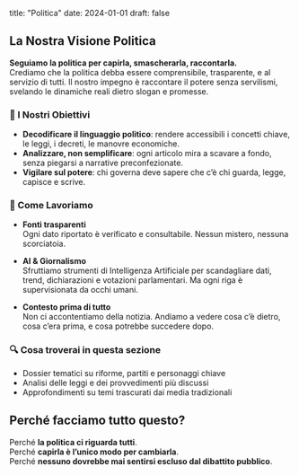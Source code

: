 
title: "Politica"
date: 2024-01-01
draft: false


## La Nostra Visione Politica

**Seguiamo la politica per capirla, smascherarla, raccontarla.**  
Crediamo che la politica debba essere comprensibile, trasparente, e al servizio di tutti. Il nostro impegno è raccontare il potere senza servilismi, svelando le dinamiche reali dietro slogan e promesse.


### 🎯 I Nostri Obiettivi

- **Decodificare il linguaggio politico**: rendere accessibili i concetti chiave, le leggi, i decreti, le manovre economiche.  
- **Analizzare, non semplificare**: ogni articolo mira a scavare a fondo, senza piegarsi a narrative preconfezionate.  
- **Vigilare sul potere**: chi governa deve sapere che c’è chi guarda, legge, capisce e scrive.  



### 🧠 Come Lavoriamo

- **Fonti trasparenti**  
  Ogni dato riportato è verificato e consultabile. Nessun mistero, nessuna scorciatoia.

- **AI & Giornalismo**  
  Sfruttiamo strumenti di Intelligenza Artificiale per scandagliare dati, trend, dichiarazioni e votazioni parlamentari. Ma ogni riga è supervisionata da occhi umani.

- **Contesto prima di tutto**  
  Non ci accontentiamo della notizia. Andiamo a vedere cosa c’è dietro, cosa c’era prima, e cosa potrebbe succedere dopo.



### 🔍 Cosa troverai in questa sezione

- Dossier tematici su riforme, partiti e personaggi chiave  
- Analisi delle leggi e dei provvedimenti più discussi  
- Approfondimenti su temi trascurati dai media tradizionali  



## Perché facciamo tutto questo?

Perché **la politica ci riguarda tutti**.  
Perché **capirla è l’unico modo per cambiarla**.  
Perché **nessuno dovrebbe mai sentirsi escluso dal dibattito pubblico**.
